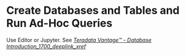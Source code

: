 # **Create Databases and Tables and Run Ad-Hoc Queries**
[#bcg1631634679779]: #bcg1631634679779

Use Editor or Jupyter. See *[Teradata Vantage™ - Database Introduction_1700_deeplink_xref](qwa1632609058997.md)*

